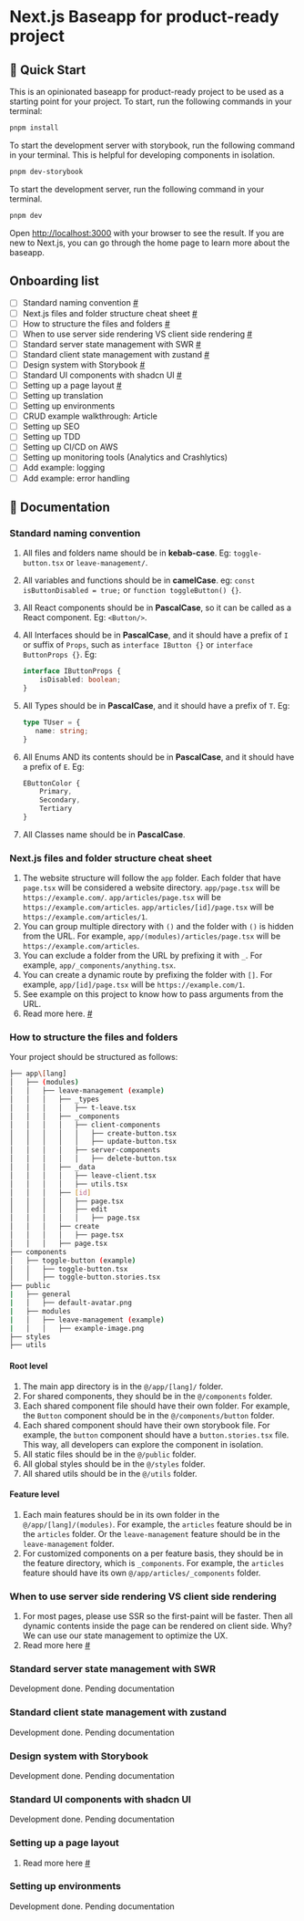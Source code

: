 # Next.js Baseapp for product-ready project

## 🚀 Quick Start

This is an opinionated baseapp for product-ready project to be used as a starting point for your project. To start, run the following commands in your terminal:

```bash
pnpm install
```

To start the development server with storybook, run the following command in your terminal. This is helpful for developing components in isolation.

```bash
pnpm dev-storybook
```

To start the development server, run the following command in your terminal.

```bash
pnpm dev
```

Open [http://localhost:3000](http://localhost:3000) with your browser to see the result. If you are new to Next.js, you can go through the home page to learn more about the baseapp.

## Onboarding list

- [ ] Standard naming convention [#](#standard-naming-convention)
- [ ] Next.js files and folder structure cheat sheet [#](#nextjs-files-and-folder-structure-cheat-sheet)
- [ ] How to structure the files and folders [#](#how-to-structure-the-files-and-folders)
- [ ] When to use server side rendering VS client side rendering [#](#when-to-use-server-side-rendering-vs-client-side-rendering)
- [ ] Standard server state management with SWR [#](#standard-server-state-management-with-swr)
- [ ] Standard client state management with zustand [#](#standard-client-state-management-with-zustand)
- [ ] Design system with Storybook [#](#design-system-with-storybook)
- [ ] Standard UI components with shadcn UI [#](#standard-ui-components-with-shadcn-ui)
- [ ] Setting up a page layout [#](#setting-up-a-page-layout)
- [ ] Setting up translation
- [ ] Setting up environments
- [ ] CRUD example walkthrough: Article
- [ ] Setting up SEO
- [ ] Setting up TDD
- [ ] Setting up CI/CD on AWS
- [ ] Setting up monitoring tools (Analytics and Crashlytics)
- [ ] Add example: logging
- [ ] Add example: error handling

## 📖 Documentation

### Standard naming convention

1. All files and folders name should be in **kebab-case**. Eg: `toggle-button.tsx` or `leave-management/`.
2. All variables and functions should be in **camelCase**. eg: `const isButtonDisabled = true;` or `function toggleButton() {}`.
3. All React components should be in **PascalCase**, so it can be called as a React component. Eg: `<Button/>`.
4. All Interfaces should be in **PascalCase**, and it should have a prefix of `I` or suffix of `Props`, such as `interface IButton {}` or `interface ButtonProps {}`. Eg:

    ```ts
    interface IButtonProps {
        isDisabled: boolean;
    }
    ```

5. All Types should be in **PascalCase**, and it should have a prefix of `T`. Eg:

   ```ts
   type TUser = {
      name: string;
   }
   ```

6. All Enums AND its contents should be in **PascalCase**, and it should have a prefix of `E`. Eg:

    ```ts
    EButtonColor {
        Primary,
        Secondary,
        Tertiary
    }
    ```

7. All Classes name should be in **PascalCase**.

### Next.js files and folder structure cheat sheet

1. The website structure will follow the `app` folder. Each folder that have `page.tsx` will be considered a website directory.
`app/page.tsx` will be `https://example.com/`.
`app/articles/page.tsx` will be `https://example.com/articles`.
`app/articles/[id]/page.tsx` will be `https://example.com/articles/1`.
2. You can group multiple directory with `()` and the folder with `()` is hidden from the URL. For example, `app/(modules)/articles/page.tsx` will be `https://example.com/articles`.
3. You can exclude a folder from the URL by prefixing it with `_`. For example, `app/_components/anything.tsx`.
4. You can create a dynamic route by prefixing the folder with `[]`. For example, `app/[id]/page.tsx` will be `https://example.com/1`.
5. See example on this project to know how to pass arguments from the URL.
6. Read more here. [#](https://nextjs.org/docs/app/building-your-application/routing)

### How to structure the files and folders

Your project should be structured as follows:

```bash
├── app\[lang]
│   ├── (modules)
│   │   ├── leave-management (example)
│   │   │   ├── _types
│   │   │   │   ├── t-leave.tsx
│   │   │   ├── _components
│   │   │   │   ├── client-components
│   │   │   │   │   ├── create-button.tsx
│   │   │   │   │   ├── update-button.tsx
│   │   │   │   ├── server-components
│   │   │   │   │   ├── delete-button.tsx
│   │   │   ├── _data
│   │   │   │   ├── leave-client.tsx
│   │   │   │   ├── utils.tsx
│   │   │   ├── [id]
│   │   │   │   ├── page.tsx
│   │   │   │   ├── edit
│   │   │   │   │   ├── page.tsx
│   │   │   ├── create
│   │   │   │   ├── page.tsx
│   │   │   ├── page.tsx
├── components
│   ├── toggle-button (example)
│   │   ├── toggle-button.tsx
│   │   ├── toggle-button.stories.tsx
├── public
|   ├── general
|   │   ├── default-avatar.png
|   ├── modules
|   │   ├── leave-management (example)
|   │   │   ├── example-image.png
├── styles
├── utils
```

#### Root level

1. The main app directory is in the `@/app/[lang]/` folder.
2. For shared components, they should be in the `@/components` folder.
3. Each shared component file should have their own folder. For example, the `Button` component should be in the `@/components/button` folder.
4. Each shared component should have their own storybook file. For example, the `button` component should have a `button.stories.tsx` file. This way, all developers can explore the component in isolation.
5. All static files should be in the `@/public` folder.
6. All global styles should be in the `@/styles` folder.
7. All shared utils should be in the `@/utils` folder.

#### Feature level

1. Each main features should be in its own folder in the `@/app/[lang]/(modules)`. For example, the `articles` feature should be in the `articles` folder. Or the `leave-management` feature should be in the `leave-management` folder.
2. For customized components on a per feature basis, they should be in the feature directory, which is `_components`. For example, the `articles` feature should have its own `@/app/articles/_components` folder.

### When to use server side rendering VS client side rendering

1. For most pages, please use SSR so the first-paint will be faster. Then all dynamic contents inside the page can be rendered on client side. Why? We can use our state management to optimize the UX.
2. Read more here [#](https://nextjs.org/docs/getting-started/react-essentials#server-components)

### Standard server state management with SWR

Development done. Pending documentation

### Standard client state management with zustand

Development done. Pending documentation

### Design system with Storybook

Development done. Pending documentation

### Standard UI components with shadcn UI

Development done. Pending documentation

### Setting up a page layout

1. Read more here [#](https://nextjs.org/docs/app/building-your-application/routing/pages-and-layouts)

### Setting up environments

Development done. Pending documentation
